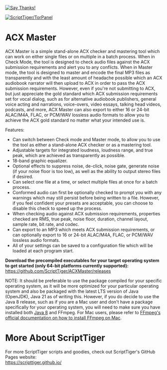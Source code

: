 [![Say Thanks!](https://img.shields.io/badge/Say%20Thanks-!-1EAEDB.svg)](https://docs.google.com/forms/d/e/1FAIpQLSfBEe5B_zo69OBk19l3hzvBmz3cOV6ol1ufjh0ER1q3-xd2Rg/viewform)

[![ScriptTiger/TorPanel](https://scripttiger.github.io/images/ACXMaster-Interface.png)](https://github.com/ScriptTiger/ACXMaster)

# ACX Master
ACX Master is a simple stand-alone ACX checker and mastering tool which can work on either single files or on multiple in a batch process. When in Check Mode, the tool is designed to check audio files against the ACX submission requirements and alert you to any conflicts. When in Master mode, the tool is designed to master and encode the final MP3 files as transparently and with the least amount of headache possible which an ACX audiobook narrator will then upload to ACX in order to pass the ACX submission requirements. However, even if you're not submitting to ACX, but just appreciate the gold standard which ACX submission requirements set for vocal dialog, such as for alternative audiobook publishers, general voice acting and narrations, voice-overs, video essays, talking head videos, podcasts, and more, ACX Master can also export to either 16 or 24-bit ALAC/M4A, FLAC, or PCM/WAV lossless audio formats to allow you to achieve the ACX gold standard no matter what your intended use is.

Features:  
- Can switch between Check mode and Master mode, to allow you to use the tool as either a stand-alone ACX checker or as a mastering tool.
- Adjustable targets for integrated loudness, loudness range, and true peak, which are achieved as transparently as possible.
- 18-band graphic equalizer.
- Optional effects to suppress noise, de-click, noise gate, generate noise (if your noise floor is too low), as well as the ability to output stereo files if desired.
- Can select one file at a time, or select multiple files at once for a batch process.
- Conformed audio can first be optionally checked to prompt you with any warnings which may still persist before being written to a file. However, if you feel confident your presets are acceptable, you can choose to disable this check to speed up the process.
- When checking audio against ACX submission requirements, properties checked are RMS, true peak, noise floor, duration, channel layout, sample rate, bit rate, and codec.
- Can export to an MP3 which meets ACX submission requirements, or can optionally export to 16 or 24-bit ALAC/M4A, FLAC, or PCM/WAV lossless audio formats.
- All of your settings can be saved to a configuration file which will be loaded at each program start.

**Download the precompiled executables for your target operating system to get started (only 64-bit platforms currently supported):**  
https://github.com/ScriptTiger/ACXMaster/releases

NOTE: It should be preferable to use the package compiled for your specific operating system, as it will be more optimized for your particular operating system and also be packaged with the latest LTS version of Java (OpenJDK), Java 21 as of writing this. However, if you do decide to use the Java 8 release, such as if you are a Mac user and don't have a package specifically for your operating system, you will need to make sure you have installed both [Java 8](https://www.java.com/download/) and FFmpeg. For Mac users, please refer to [FFmpeg's official documentation on how to install FFmpeg on Mac](https://trac.ffmpeg.org/wiki/CompilationGuide/macOS).

# More About ScriptTiger

For more ScriptTiger scripts and goodies, check out ScriptTiger's GitHub Pages website:  
https://scripttiger.github.io/
